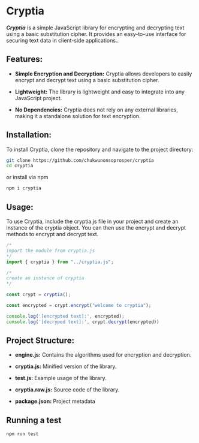 # Cryptia

**_Cryptia_** is a simple JavaScript library for encrypting and decrypting text using a basic substitution cipher. It provides an easy-to-use interface for securing text data in client-side applications..

## Features:

- **Simple Encryption and Decryption:** Cryptia allows developers to easily encrypt and decrypt text using a basic substitution cipher.

- **Lightweight:** The library is lightweight and easy to integrate into any JavaScript project.

- **No Dependencies:**  Cryptia does not rely on any external libraries, making it a standalone solution for text encryption.

## Installation:

To install Cryptia, clone the repository and navigate to the project directory:

```bash
git clone https://github.com/chukwunonsoprosper/cryptia
cd cryptia
```

or install via npm

```bash
npm i cryptia 
```

## Usage:

To use Cryptia, include the cryptia.js file in your project and create an instance of the cryptia object. You can then use the encrypt and decrypt methods to encrypt and decrypt text.

```javascript
/* 
import the module from cryptia.js
*/
import { cryptia } from "../cryptia.js";

/*
create an instance of cryptia
*/

const crypt = cryptia();

const encrypted = crypt.encrypt("welcome to cryptia");

console.log('[encrypted text]:', encrypted);
console.log('[decryped text]:', crypt.decrypt(encrypted))
```


## Project Structure:

- **engine.js:** Contains the algorithms used for encryption and decryption.

- **cryptia.js:** Minified version of the library.

- **test.js:** Example usage of the library.

- **cryptia.raw.js:** Source code of the library.

- **package.json:** Project metadata

## Running a test

```javascript
npm run test

```
